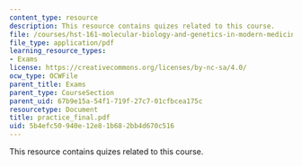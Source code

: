 ```yaml
---
content_type: resource
description: This resource contains quizes related to this course.
file: /courses/hst-161-molecular-biology-and-genetics-in-modern-medicine-fall-2007/5b4efc50940e12e81b682bb4d670c516_practice_final.pdf
file_type: application/pdf
learning_resource_types:
- Exams
license: https://creativecommons.org/licenses/by-nc-sa/4.0/
ocw_type: OCWFile
parent_title: Exams
parent_type: CourseSection
parent_uid: 67b9e15a-54f1-719f-27c7-01cfbcea175c
resourcetype: Document
title: practice_final.pdf
uid: 5b4efc50-940e-12e8-1b68-2bb4d670c516
---
```

This resource contains quizes related to this course.